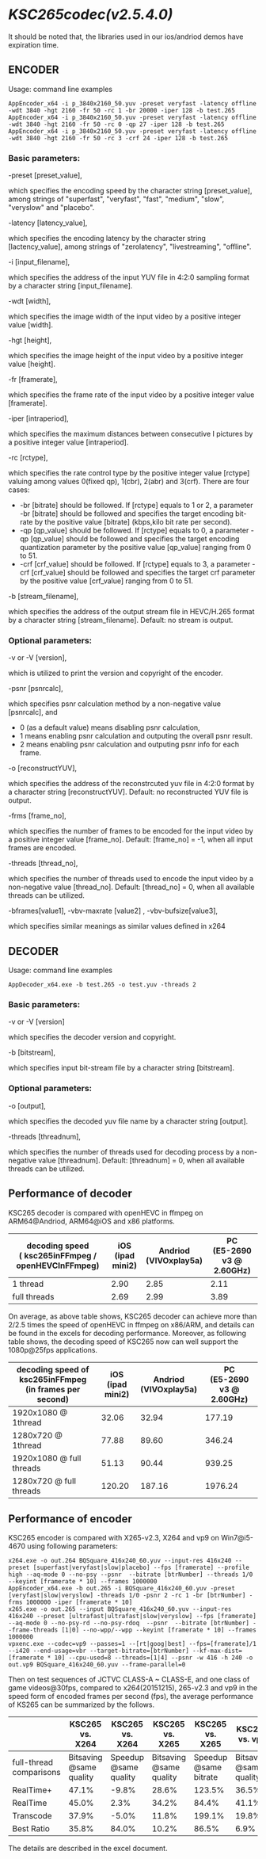 # *KSC265codec(v2.5.4.0)*

It should be noted that, the libraries used in our ios/andriod demos have expiration time.

## ENCODER
Usage: command line examples    
```
AppEncoder_x64 -i p_3840x2160_50.yuv -preset veryfast -latency offline -wdt 3840 -hgt 2160 -fr 50 -rc 1 -br 20000 -iper 128 -b test.265
AppEncoder_x64 -i p_3840x2160_50.yuv -preset veryfast -latency offline -wdt 3840 -hgt 2160 -fr 50 -rc 0 -qp 27 -iper 128 -b test.265
AppEncoder_x64 -i p_3840x2160_50.yuv -preset veryfast -latency offline -wdt 3840 -hgt 2160 -fr 50 -rc 3 -crf 24 -iper 128 -b test.265
```


### Basic parameters:

-preset [preset_value], 

which specifies the encoding speed by the character string [preset_value], among strings of "superfast", "veryfast", "fast", "medium", "slow", "veryslow" and "placebo".

-latency [latency_value],

which specifies the encoding latency by the character string [lactency_value], among strings of "zerolatency", "livestreaming", "offline".

-i [input_filename], 

which specifies the address of the input YUV file in 4:2:0 sampling format by a character string [input_filename].

-wdt [width], 

which specifies the image width of the input video by a positive integer value [width]. 

-hgt [height], 

which specifies the image height of the input video by a positive integer value [height].

-fr [framerate], 

which specifies the frame rate of the input video by a positive integer value [framerate].

-iper [intraperiod], 

which specifies the maximum distances between consecutive I pictures by a positive integer value [intraperiod].

-rc [rctype], 

which specifies the rate control type by the positive integer value [rctype] valuing among values 0(fixed qp), 1(cbr), 2(abr) and 3(crf). There are four cases:
* -br [bitrate] should be followed. If [rctype] equals to 1 or 2, a parameter -br [bitrate] should be followed and specifies the target encoding bit-rate by the positive value [bitrate] (kbps,kilo bit rate per second). 
* -qp [qp_value] should be followed. If [rctype] equals to 0, a parameter -qp [qp_value] should be followed and specifies the target encoding quantization parameter by the positive value [qp_value] ranging from 0 to 51. 
* -crf [crf_value] should be followed. If [rctype] equals to 3, a parameter -crf [crf_value] should be followed and specifies the target crf parameter by the positive value [crf_value] ranging from 0 to 51. 

-b [stream_filename], 

which specifies the address of the output stream file in HEVC/H.265 format by a character string [stream_filename]. Default: no stream is output.

### Optional parameters:

-v or -V [version],

which is utilized to print the version and copyright of the encoder.

-psnr [psnrcalc],

which specifies psnr calculation method by a non-negative value [psnrcalc], and
* 0 (as a default value) means disabling psnr calculation,
* 1 means enabling psnr calculation and outputing the overall psnr result. 
* 2 means enabling psnr calculation and outputing psnr info for each frame.

-o [reconstructYUV], 

which specifies the address of the reconstrcuted yuv file in 4:2:0 format by a character string [reconstructYUV]. Default: no reconstructed YUV file is output.

-frms [frame_no], 

which specifies the number of frames to be encoded for the input video by a positive integer value [frame_no]. Default: [frame_no] = -1, when all input frames are encoded.

-threads [thread_no], 

which specifies the number of threads used to encode the input video by a non-negative value [thread_no]. Default: [thread_no] = 0, when all available threads can be utilized.

-bframes[value1], -vbv-maxrate [value2] , -vbv-bufsize[value3],

which specifies similar meanings as similar values defined in x264



## DECODER
Usage: command line examples    
```
AppDecoder_x64.exe -b test.265 -o test.yuv -threads 2
```

### Basic parameters:

-v or -V [version]

which specifies the decoder version and copyright.

-b [bitstream],

which specifies input bit-stream file by a character string [bitstream].

### Optional parameters:

-o [output],

which specifies the decoded yuv file name by a character string [output].

-threads [threadnum],

which specifies the number of threads used for decoding process by a non-negative value [threadnum]. Default: [threadnum] = 0, when all available threads can be utilized.

## Performance of decoder

KSC265 decoder is compared with openHEVC in ffmpeg on ARM64@Andriod, ARM64@iOS and x86 platforms.

| decoding  speed <br> ( ksc265inFFmpeg / openHEVCInFFmpeg) | iOS<br>(ipad mini2) | Andriod<br>(VIVOxplay5a) | PC<br>(E5-2690 v3  @ 2.60GHz) |
| ---------------------------------------- | ------------------- | ------------------------ | ----------------------------- |
| 1 thread                                 | 2.90                | 2.85                     | 2.11                          |
| full threads                             | 2.69                | 2.99                     | 3.89                          |

On average, as above table shows, KSC265 decoder can achieve more than 2/2.5 times the speed of openHEVC in ffmpeg on x86/ARM, and details can be found in the excels for decoding performance. Moreover, as following table shows, the decoding speed of KSC265 now can well support the 1080p@25fps applications.

| decoding  speed of ksc265inFFmpeg <br> (in frames per second) | iOS<br>(ipad mini2) | Andriod<br>(VIVOxplay5a) | PC<br>(E5-2690 v3  @ 2.60GHz) |
| ---------------------------------------- | ------------------- | ------------------------ | ----------------------------- |
| 1920x1080 @  1thread                     | 32.06               | 32.94                    | 177.19                        |
| 1280x720 @  1thread                      | 77.88               | 89.60                    | 346.24                        |
| 1920x1080 @  full threads                | 51.13               | 90.44                    | 939.25                        |
| 1280x720 @  full threads                 | 120.20              | 187.16                   | 1976.24                       |



## Performance of encoder

KSC265 encoder is compared with X265-v2.3,  X264 and vp9 on Win7@i5-4670 using following parameters:

```
x264.exe -o out.264 BQSquare_416x240_60.yuv --input-res 416x240 --preset [superfast|veryfast|slow|placebo] --fps [framerate] --profile high --aq-mode 0 --no-psy --psnr  --bitrate [btrNumber] --threads 1/0 --keyint [framerate * 10] --frames 1000000
AppEncoder_x64.exe -b out.265 -i BQSquare_416x240_60.yuv -preset [veryfast|slow|veryslow] -threads 1/0 -psnr 2 -rc 1 -br [btrNumber] -frms 1000000 -iper [framerate * 10]
x265.exe -o out.265 --input BQSquare_416x240_60.yuv --input-res 416x240 --preset [ultrafast|ultrafast|slow|veryslow] --fps [framerate] --aq-mode 0 --no-psy-rd --no-psy-rdoq  --psnr  --bitrate [btrNumber] --frame-threads [1|0] --no-wpp/--wpp --keyint [framerate * 10] --frames 1000000
vpxenc.exe --codec=vp9 --passes=1 --[rt|goog|best] --fps=[framerate]/1 --i420 --end-usage=vbr --target-bitrate=[btrNumber] --kf-max-dist=[framerate * 10] --cpu-used=8 --threads=[1|4] --psnr -w 416 -h 240 -o out.vp9 BQSquare_416x240_60.yuv --frame-parallel=0
```

Then on test sequences of JCTVC CLASS-A ~ CLASS-E, and one class of game videos@30fps, compared to x264(20151215), 265-v2.3 and vp9 in the speed form of encoded frames per second (fps), the average performance of KS265 can be summarized by the follows. 

|                          | KSC265  vs. X264        | KSC265 vs. X264        | KSC265 vs. X265         | KSC265 vs. X265        | KSC265 vs. vp9          | KSC265 vs. vp9        |
| ------------------------ | ----------------------- | ---------------------- | ----------------------- | ---------------------- | ----------------------- | --------------------- |
| full-thread  comparisons | Bitsaving @same quality | Speedup @same  quality | Bitsaving @same quality | Speedup @same  bitrate | Bitsaving @same quality | Speedup @same bitrate |
| RealTime+                | 47.1%                   | -9.8%                  | 28.6%                   | 123.5%                 | 36.5%                   | 111.0%                |
| RealTime                 | 45.0%                   | 2.3%                   | 34.2%                   | 84.4%                  | 41.1%                   | 73.5%                 |
| Transcode                | 37.9%                   | -5.0%                  | 11.8%                   | 199.1%                 | 19.8%                   | 300.2%                |
| Best Ratio               | 35.8%                   | 84.0%                  | 10.2%                   | 86.5%                  | 6.9%                    | 1015.9%               |

The details are described in the excel document.
